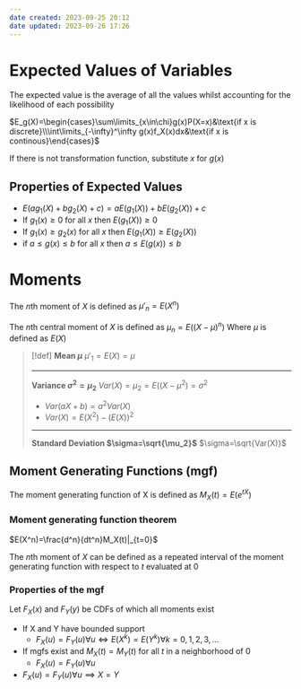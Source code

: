 ```yaml
---
date created: 2023-09-25 20:12
date updated: 2023-09-26 17:26
---
```


# Expected Values of Variables

The expected value is the average of all the values whilst accounting for the likelihood of each possibility

$E_g(X)=\begin{cases}\sum\limits_{x\in\chi}g(x)P(X=x)&\text{if x is discrete}\\\int\limits_{-\infty}^\infty g(x)f_X(x)dx&\text{if x is continous}\end{cases}$

If there is not transformation function, substitute $x$ for $g(x)$

## Properties of Expected Values

- $E(ag_1(X)+bg_2(X)+c)=aE(g_1(X))+bE(g_2(X))+c$
- If $g_1(x)\ge0$ for all $x$ then $E(g_1(X))\ge0$
- If $g_1(x)\ge g_2(x)$ for all $x$ then $E(g_1(X))\ge E(g_2(X))$
- if $a\le g(x)\le b$ for all $x$ then $a\le E(g(x))\le b$

# Moments

The $n$th moment of $X$ is defined as
$\mu'_n=E(X^n)$

The $n$th central moment of $X$ is defined as
$\mu_n=E((X-\mu)^n)$
Where $\mu$ is defined as $E(X)$

> [!def]
> **Mean $\mu$**
> $\mu'_1=E(X)=\mu$
>
> ---
>
> **Variance $\sigma^2=\mu_2$**
> $Var(X)=\mu_2=E((X-\mu^2)=\sigma^2$
>
> - $Var(aX+b)=a^2Var(X)$
> - $Var(X)=E(X^2)-(E(X))^2$
>
> ---
>
> **Standard Deviation $\sigma=\sqrt{\mu_2}$**
> $\sigma=\sqrt{Var(X)}$

## Moment Generating Functions (mgf)

The moment generating function of X is defined as
$M_X(t)=E(e^{tX})$

### Moment generating function theorem

$E(X^n)=\frac{d^n}{dt^n}M_X(t)|_{t=0}$

The $n$th moment of $X$ can be defined as a repeated interval of the moment generating function with respect to $t$ evaluated at 0

### Properties of the mgf

Let $F_X(x)$ and $F_Y(y)$ be CDFs of which all moments exist

- If X and Y have bounded support
	- $F_X(u)=F_Y(u)\forall u\iff E(X^k)=E(Y^k)\forall k=0,1,2,3,...$
- If mgfs exist and $M_X(t)=M_Y(t)$ for all $t$ in a neighborhood of $0$
	- $F_X(u)=F_Y(u)\forall u$
- $F_X(u)=F_Y(u)\forall u\implies X=Y$

